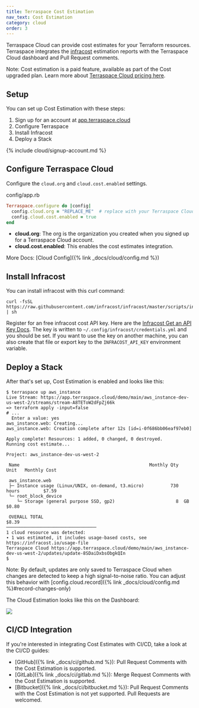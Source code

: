 ```yaml
---
title: Terraspace Cost Estimation
nav_text: Cost Estimation
category: cloud
order: 3
---
```


Terraspace Cloud can provide cost estimates for your Terraform resources. Terraspace integrates the [infracost](https://www.infracost.io/) estimation reports with the Terraspace Cloud dashboard and Pull Request comments.

Note: Cost estimation is a paid feature, available as part of the Cost upgraded plan. Learn more about [Terraspace Cloud pricing here](https://app.terraspace.cloud/pricing?type=cost).

## Setup

You can set up Cost Estimation with these steps:

1. Sign up for an account at [app.terraspace.cloud](https://app.terraspace.cloud)
2. Configure Terraspace
3. Install Infracost
4. Deploy a Stack

{% include cloud/signup-account.md %}

## Configure Terraspace Cloud

Configure the `cloud.org` and `cloud.cost.enabled` settings.

config/app.rb

```ruby
Terraspace.configure do |config|
  config.cloud.org = "REPLACE_ME"  # replace with your Terraspace Cloud org name
  config.cloud.cost.enabled = true
end
```

* **cloud.org**: The org is the organization you created when you signed up for a Terraspace Cloud account.
* **cloud.cost.enabled**: This enables the cost estimates integration.

More Docs: [Cloud Config]({% link _docs/cloud/config.md %})

## Install Infracost

You can install infracost with this curl command:

    curl -fsSL https://raw.githubusercontent.com/infracost/infracost/master/scripts/install.sh | sh

Register for an free infracost cost API key. Here are the [Infracost Get an API Key Docs](https://www.infracost.io/docs/#2-get-api-key). The key is written to  `~/.config/infracost/credentials.yml` and you should be set. If you want to  use the key on another machine, you can also create that file or export key to the `INFRACOST_API_KEY` environment variable.

## Deploy a Stack

After that's set up, Cost Estimation is enabled and looks like this:

    $ terraspace up aws_instance
    Live Stream: https://app.terraspace.cloud/demo/main/aws_instance-dev-us-west-2/streams/stream-A8TEToW2dFpZj66k
    => terraform apply -input=false
    # ...
      Enter a value: yes
    aws_instance.web: Creating...
    aws_instance.web: Creation complete after 12s [id=i-0f686bb06eaf97eb0]

    Apply complete! Resources: 1 added, 0 changed, 0 destroyed.
    Running cost estimate...

    Project: aws_instance-dev-us-west-2

     Name                                                 Monthly Qty  Unit   Monthly Cost

     aws_instance.web
     ├─ Instance usage (Linux/UNIX, on-demand, t3.micro)          730  hours         $7.59
     └─ root_block_device
        └─ Storage (general purpose SSD, gp2)                       8  GB            $0.80

     OVERALL TOTAL                                                                   $8.39
    ──────────────────────────────────
    1 cloud resource was detected:
    ∙ 1 was estimated, it includes usage-based costs, see https://infracost.io/usage-file
    Terraspace Cloud https://app.terraspace.cloud/demo/main/aws_instance-dev-us-west-2/updates/update-8SDaiDxbsObgkQIn
    $

Note: By default, updates are only saved to Terraspace Cloud when changes are detected to keep a high signal-to-noise ratio.  You can adjust this behavior with [config.cloud.record]({% link _docs/cloud/config.md %}#record-changes-only)

 The Cloud Estimation looks like this on the Dashboard:

![](https://img.boltops.com/images/terraspace/cloud/costs/cost-estimation-example-v2.png)

## CI/CD Integration

If you're interested in integrating Cost Estimates with CI/CD, take a look at the CI/CD guides:

* [GitHub]({% link _docs/ci/github.md %}): Pull Request Comments with the Cost Estimation is supported.
* [GitLab]({% link _docs/ci/gitlab.md %}): Merge Request Comments with the Cost Estimation is supported.
* [Bitbucket]({% link _docs/ci/bitbucket.md %}): Pull Request Comments with the Cost Estimation is not yet supported. Pull Requests are welcomed.
